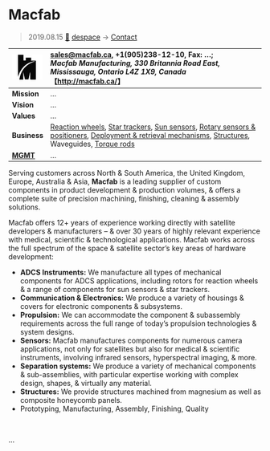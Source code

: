 # Macfab
> 2019.08.15 [🚀](../../index/index.md) [despace](../index.md) → [Contact](../contact.md)

|[![](../f/con/m/macfab_logo1_thumb.jpg)](../f/con/m/macfab_logo1.png)|<sales@macfab.ca>, +1(905)238-12-10, Fax: …;<br> *Macfab Manufacturing, 330 Britannia Road East, Mississauga, Ontario L4Z 1X9, Canada*<br> 【<http://macfab.ca/>】|
|:--|:--|
|**Mission**|…|
|**Vision**|…|
|**Values**|…|
|**Business**|[Reaction wheels](iu.md), [Star trackers](sensor.md), [Sun sensors](sensor.md), [Rotary sensors & positioners](iu.md), [Deployment & retrieval mechanisms](sc.md), [Structures](sc.md), Waveguides, [Torque rods](sc.md)|
|**[MGMT](../mgmt.md)**|…|

Serving customers across North & South America, the United Kingdom, Europe, Australia & Asia, **Macfab** is a leading supplier of custom components in product development & production volumes, & offers a complete suite of precision machining, finishing, cleaning & assembly solutions.

Macfab offers 12+ years of experience working directly with satellite developers & manufacturers – & over 30 years of highly relevant experience with medical, scientific & technological applications. Macfab works across the full spectrum of the space & satellite sector’s key areas of hardware development:

   - **ADCS Instruments:** We manufacture all types of mechanical components for ADCS applications, including rotors for reaction wheels & a range of components for sun sensors & star trackers.
   - **Communication & Electronics:** We produce a variety of housings & covers for electronic components & subsystems.
   - **Propulsion:** We can accommodate the component & subassembly requirements across the full range of today’s propulsion technologies & system designs.
   - **Sensors:** Macfab manufactures components for numerous camera applications, not only for satellites but also for medical & scientific instruments, involving infrared sensors, hyperspectral imaging, & more.
   - **Separation systems:** We produce a variety of mechanical components & sub-assemblies, with particular expertise working with complex design, shapes, & virtually any material.
   - **Structures:** We provide structures machined from magnesium as well as composite honeycomb panels.
   - Prototyping, Manufacturing, Assembly, Finishing, Quality

<p style="page-break-after:always"> </p>

…

